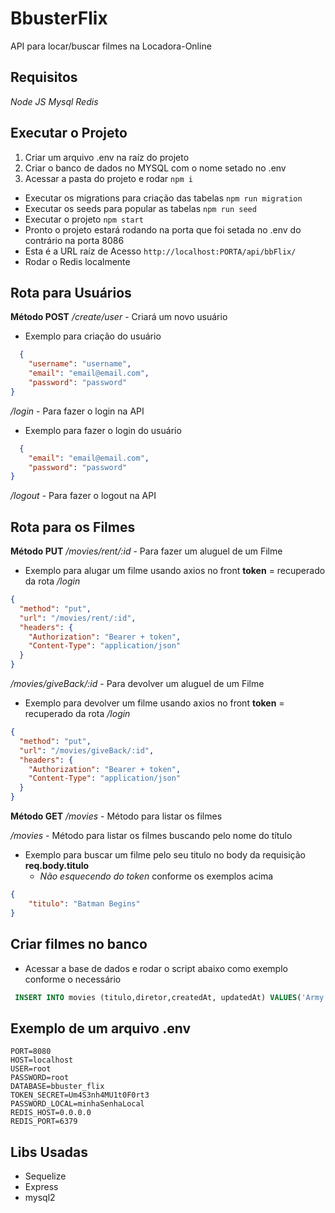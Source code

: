 # BbusterFlix
API para locar/buscar filmes na Locadora-Online

## Requisitos

*Node JS*
*Mysql*
*Redis*

## Executar o Projeto
1. Criar um arquivo .env na raíz do projeto
2. Criar o banco de dados no MYSQL com o nome setado no .env
3. Acessar a pasta do projeto e rodar ```npm i ```
  - Executar os migrations para criação das tabelas ```npm run migration```
  - Executar os seeds para popular as tabelas ```npm run seed```
  - Executar o projeto ```npm start```
  - Pronto o projeto estará rodando na porta que foi setada no .env do contrário na porta 8086 
  - Esta é a URL raíz de Acesso ```http://localhost:PORTA/api/bbFlix/ ``` 
  - Rodar o Redis localmente

## Rota para Usuários

**Método POST**
*/create/user* - Criará um novo usuário
  - Exemplo para criação do usuário
```json
  {
	"username": "username",
	"email": "email@email.com",
	"password": "password"
}
```

*/login* - Para fazer o login na API
  - Exemplo para fazer o login do usuário
```json
  {
	"email": "email@email.com",
	"password": "password"
}
```

*/logout* - Para fazer o logout na API


## Rota para os Filmes

**Método PUT**
*/movies/rent/:id* - Para fazer um aluguel de um Filme
  - Exemplo para alugar um filme usando axios no front
  **token** = recuperado da rota */login*
```json
{
  "method": "put",
  "url": "/movies/rent/:id",
  "headers": {
    "Authorization": "Bearer + token",
    "Content-Type": "application/json"
  }
}
```

*/movies/giveBack/:id* - Para devolver um aluguel de um Filme
  - Exemplo para devolver um filme usando axios no front
  **token** = recuperado da rota */login*
```json
{
  "method": "put",
  "url": "/movies/giveBack/:id",
  "headers": {
    "Authorization": "Bearer + token",
    "Content-Type": "application/json"
  }
}
```

**Método GET**
*/movies* - Método para listar os filmes


*/movies* - Método para listar os filmes buscando pelo nome do título
- Exemplo para buscar um filme pelo seu titulo no body da requisição **req.body.titulo**
  - *Não esquecendo do token* conforme os exemplos acima
```json
{
	"titulo": "Batman Begins"
}
```

## Criar filmes no banco
 - Acessar a base de dados e rodar o script abaixo como exemplo conforme o necessário
 ```sql
  INSERT INTO movies (titulo,diretor,createdAt, updatedAt) VALUES('Army of the Dead: Invasão em Las Vegas', 'Zack Snyder', CURRENT_TIMESTAMP, CURRENT_TIMESTAMP)
 ```

 ## Exemplo de um arquivo .env
  ```
  PORT=8080
  HOST=localhost
  USER=root
  PASSWORD=root
  DATABASE=bbuster_flix
  TOKEN_SECRET=Um4S3nh4MU1t0F0rt3
  PASSWORD_LOCAL=minhaSenhaLocal
  REDIS_HOST=0.0.0.0
  REDIS_PORT=6379
  ```

 ## Libs Usadas

* Sequelize
* Express
* mysql2
